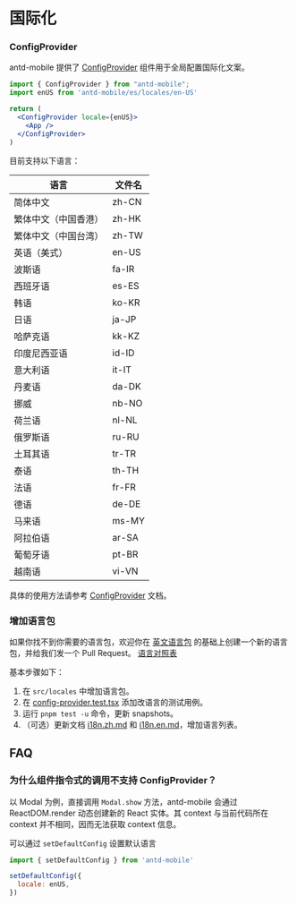 # 国际化

### ConfigProvider

antd-mobile 提供了 [ConfigProvider](../components/config-provider) 组件用于全局配置国际化文案。

```jsx
import { ConfigProvider } from "antd-mobile";
import enUS from 'antd-mobile/es/locales/en-US'

return (
  <ConfigProvider locale={enUS}>
    <App />
  </ConfigProvider>
)
```

目前支持以下语言：

| 语言                 | 文件名 |
| -------------------- | ------ |
| 简体中文             | zh-CN  |
| 繁体中文（中国香港） | zh-HK  |
| 繁体中文（中国台湾） | zh-TW  |
| 英语（美式）         | en-US  |
| 波斯语               | fa-IR  |
| 西班牙语             | es-ES  |
| 韩语                 | ko-KR  |
| 日语                 | ja-JP  |
| 哈萨克语             | kk-KZ  |
| 印度尼西亚语         | id-ID  |
| 意大利语             | it-IT  |
| 丹麦语               | da-DK  |
| 挪威                 | nb-NO  |
| 荷兰语               | nl-NL  |
| 俄罗斯语             | ru-RU  |
| 土耳其语             | tr-TR  |
| 泰语                 | th-TH  |
| 法语                 | fr-FR  |
| 德语                 | de-DE  |
| 马来语               | ms-MY  |
| 阿拉伯语             | ar-SA  |
| 葡萄牙语             | pt-BR  |
| 越南语               | vi-VN  |

具体的使用方法请参考 [ConfigProvider](../components/config-provider) 文档。

### 增加语言包

如果你找不到你需要的语言包，欢迎你在 [英文语言包](https://github.com/ant-design/ant-design-mobile/blob/master/src/locales/en-US.ts) 的基础上创建一个新的语言包，并给我们发一个 Pull Request。 [语言对照表](http://www.lingoes.net/en/translator/langcode.htm)

基本步骤如下：

1. 在 `src/locales` 中增加语言包。
2. 在 [config-provider.test.tsx](https://github.com/ant-design/ant-design-mobile/blob/master/src/components/config-provider/tests/config-provider.test.tsx) 添加改语言的测试用例。
3. 运行 `pnpm test -u` 命令，更新 snapshots。
4. （可选）更新文档 [i18n.zh.md](https://github.com/ant-design/ant-design-mobile/blob/master/docs/guide/i18n.zh.md) 和 [i18n.en.md](https://github.com/ant-design/ant-design-mobile/blob/master/docs/guide/i18n.en.md)，增加语言列表。

## FAQ

### 为什么组件指令式的调用不支持 ConfigProvider？

以 Modal 为例，直接调用 `Modal.show` 方法，antd-mobile 会通过 ReactDOM.render 动态创建新的 React 实体。其 context 与当前代码所在 context 并不相同，因而无法获取 context 信息。

可以通过 `setDefaultConfig` 设置默认语言

```jsx
import { setDefaultConfig } from 'antd-mobile'

setDefaultConfig({
  locale: enUS,
})
```
